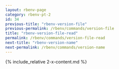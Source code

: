 ```yaml
---
layout: rbenv-page
category: rbenv-pt-2
id: 34
previous-title: "rbenv-version-file"
previous-permalink: /rbenv/commands/version-file
title: "rbenv-version-file-read"
permalink: /rbenv/commands/version-file-read
next-title: "rbenv-version-name"
next-permalink: /rbenv/commands/version-name
---
```


{% include_relative 2-x-content.md %}
